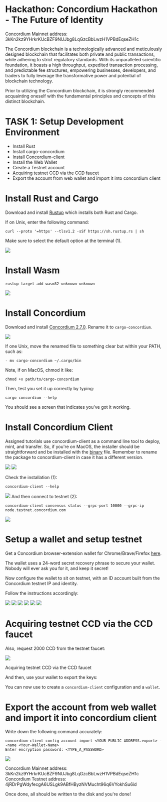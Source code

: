# Hackathon: Concordium Hackathon - The Future of Identity

Concordium Mainnet address: 3kKn2kz9YHrkrKUcBZF9NUJbg8LqGzcBbLwzH1VPBdEqseZH1c

The Concordium blockchain is a technologically advanced and meticulously designed blockchain that facilitates both private and public transactions, while adhering to strict regulatory standards. With its unparalleled scientific foundation, it boasts a high throughput, expedited transaction processing, and predictable fee structures, empowering businesses, developers, and traders to fully leverage the transformative power and potential of blockchain technology.

Prior to utilizing the Concordium blockchain, it is strongly recommended acquainting oneself with the fundamental principles and concepts of this distinct blockchain.

# TASK 1: Setup Development Environment

- Install Rust
- Install cargo-concordium
- Install Concordium-client
- Install the Web Wallet
- Create a Testnet account
- Acquiring testnet CCD via the CCD faucet
- Export the account from web wallet and import it into concordium client

# Install Rust and Cargo

Download and install [Rustup](https://rustup.rs/) which installs both Rust and Cargo.

If on Unix, enter the following command:

```console
curl --proto '=https' --tlsv1.2 -sSf https://sh.rustup.rs | sh
```

Make sure to select the default option at the terminal (1).

<img src="./img/1.png">

# Install Wasm

```console
rustup target add wasm32-unknown-unknown
```

<img src="./img/2.png">

# Install Concordium

Download and install [Concordium 2.7.0](https://developer.concordium.software/en/mainnet/net/installation/downloads-testnet.html#cargo-concordium-testnet). Rename it to ```cargo-concordium```.

<img src="./img/3.png">

If one Unix, move the renamed file to something clear but within your PATH, such as:

```console
- mv cargo-concordium ~/.cargo/bin
```

Note, if on MacOS, chmod it like:

```console
chmod +x path/to/cargo-concordium
```

Then, test you set it up correctly by typing:

```console
cargo concordium --help
```

You should see a screen that indicates you've got it working.

# Install Concordium Client

Assigned tutorials use concordium-client as a command line tool to deploy, mint, and transfer. So, if you're on MacOS, the installer should be straightforward and be installed with the [binary](https://developer.concordium.software/en/mainnet/net/installation/downloads-testnet.html#concordium-node-and-client-download-testnet) file. Remember to rename the package to concordium-client in case it has a different version.

<img src="./img/4.png">
<img src="./img/5.png">

Check the installation (1):

```console
concordium-client --help
```
<img src="./img/6.png">
And then connect to testnet (2):

```console
concordium-client consensus status --grpc-port 10000 --grpc-ip node.testnet.concordium.com
```

<img src="./img/7.png">

# Setup a wallet and setup testnet

Get a Concordium browser-extension wallet for Chrome/Brave/Firefox [here](https://developer.concordium.software/en/mainnet/net/browser-wallet/setup-browser-wallet.html#setup-bw).

The wallet uses a 24-word secret recovery phrase to secure your wallet. Nobody will ever ask you for it, and keep it secret!

Now configure the wallet to sit on testnet, with an ID account built from the Concordium testnet IP and identity.

Follow the instructions accordingly:

<img src="./img/8.png">
<img src="./img/9.png">
<img src="./img/10.png">
<img src="./img/11.png">
<img src="./img/12.png">
<img src="./img/13.png">

# Acquiring testnet CCD via the CCD faucet

Also, request 2000 CCD from the testnet faucet:

<img src="./img/14.png">

Acquiring testnet CCD via the CCD faucet

And then, use your wallet to export the keys:

You can now use <YOUR PUBLIC ADDRESS.export> to create a
```concordium-client``` configuration and a ```wallet```.


# Export the account from web wallet and import it into concordium client

Write down the following command accurately:

```console
concordium-client config account import <YOUR PUBLIC ADDRESS.export> --name <Your-Wallet-Name>
Enter encryption password: <TYPE_A_PASSWORD>
```

<img src="./img/15.png">

Concordium Mainnet address: 3kKn2kz9YHrkrKUcBZF9NUJbg8LqGzcBbLwzH1VPBdEqseZH1c
Concordium Testnet address: 4jRDrPgWdyfecgA6USLgk9ABfHByzNVMucht96q6VYokhSu6id

Once done, all should be written to the disk and you're done!
